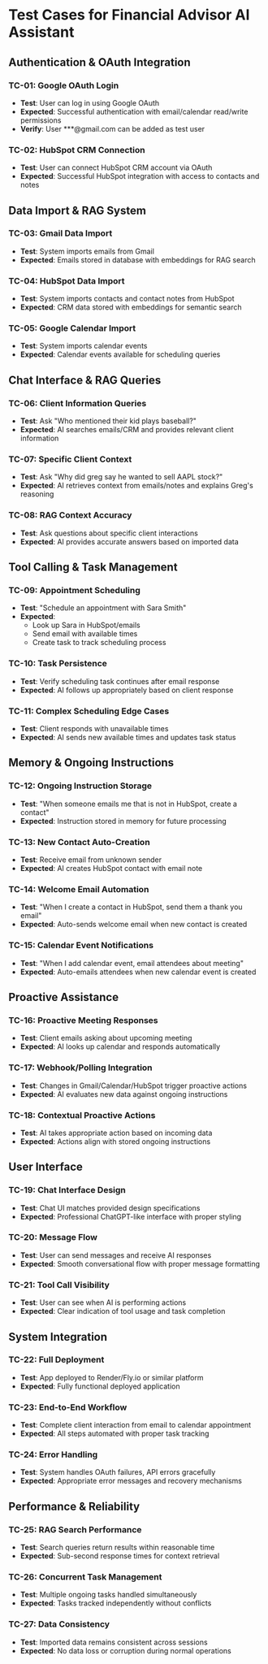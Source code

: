 # Test Cases for Financial Advisor AI Assistant

## Authentication & OAuth Integration

### TC-01: Google OAuth Login
- **Test**: User can log in using Google OAuth
- **Expected**: Successful authentication with email/calendar read/write permissions
- **Verify**: User ***@gmail.com can be added as test user

### TC-02: HubSpot CRM Connection
- **Test**: User can connect HubSpot CRM account via OAuth
- **Expected**: Successful HubSpot integration with access to contacts and notes

## Data Import & RAG System

### TC-03: Gmail Data Import
- **Test**: System imports emails from Gmail
- **Expected**: Emails stored in database with embeddings for RAG search

### TC-04: HubSpot Data Import
- **Test**: System imports contacts and contact notes from HubSpot
- **Expected**: CRM data stored with embeddings for semantic search

### TC-05: Google Calendar Import
- **Test**: System imports calendar events
- **Expected**: Calendar events available for scheduling queries

## Chat Interface & RAG Queries

### TC-06: Client Information Queries
- **Test**: Ask "Who mentioned their kid plays baseball?"
- **Expected**: AI searches emails/CRM and provides relevant client information

### TC-07: Specific Client Context
- **Test**: Ask "Why did greg say he wanted to sell AAPL stock?"
- **Expected**: AI retrieves context from emails/notes and explains Greg's reasoning

### TC-08: RAG Context Accuracy
- **Test**: Ask questions about specific client interactions
- **Expected**: AI provides accurate answers based on imported data

## Tool Calling & Task Management

### TC-09: Appointment Scheduling
- **Test**: "Schedule an appointment with Sara Smith"
- **Expected**: 
  - Look up Sara in HubSpot/emails
  - Send email with available times
  - Create task to track scheduling process

### TC-10: Task Persistence
- **Test**: Verify scheduling task continues after email response
- **Expected**: AI follows up appropriately based on client response

### TC-11: Complex Scheduling Edge Cases
- **Test**: Client responds with unavailable times
- **Expected**: AI sends new available times and updates task status

## Memory & Ongoing Instructions

### TC-12: Ongoing Instruction Storage
- **Test**: "When someone emails me that is not in HubSpot, create a contact"
- **Expected**: Instruction stored in memory for future processing

### TC-13: New Contact Auto-Creation
- **Test**: Receive email from unknown sender
- **Expected**: AI creates HubSpot contact with email note

### TC-14: Welcome Email Automation
- **Test**: "When I create a contact in HubSpot, send them a thank you email"
- **Expected**: Auto-sends welcome email when new contact is created

### TC-15: Calendar Event Notifications
- **Test**: "When I add calendar event, email attendees about meeting"
- **Expected**: Auto-emails attendees when new calendar event is created

## Proactive Assistance

### TC-16: Proactive Meeting Responses
- **Test**: Client emails asking about upcoming meeting
- **Expected**: AI looks up calendar and responds automatically

### TC-17: Webhook/Polling Integration
- **Test**: Changes in Gmail/Calendar/HubSpot trigger proactive actions
- **Expected**: AI evaluates new data against ongoing instructions

### TC-18: Contextual Proactive Actions
- **Test**: AI takes appropriate action based on incoming data
- **Expected**: Actions align with stored ongoing instructions

## User Interface

### TC-19: Chat Interface Design
- **Test**: Chat UI matches provided design specifications
- **Expected**: Professional ChatGPT-like interface with proper styling

### TC-20: Message Flow
- **Test**: User can send messages and receive AI responses
- **Expected**: Smooth conversational flow with proper message formatting

### TC-21: Tool Call Visibility
- **Test**: User can see when AI is performing actions
- **Expected**: Clear indication of tool usage and task completion

## System Integration

### TC-22: Full Deployment
- **Test**: App deployed to Render/Fly.io or similar platform
- **Expected**: Fully functional deployed application

### TC-23: End-to-End Workflow
- **Test**: Complete client interaction from email to calendar appointment
- **Expected**: All steps automated with proper task tracking

### TC-24: Error Handling
- **Test**: System handles OAuth failures, API errors gracefully
- **Expected**: Appropriate error messages and recovery mechanisms

## Performance & Reliability

### TC-25: RAG Search Performance
- **Test**: Search queries return results within reasonable time
- **Expected**: Sub-second response times for context retrieval

### TC-26: Concurrent Task Management
- **Test**: Multiple ongoing tasks handled simultaneously
- **Expected**: Tasks tracked independently without conflicts

### TC-27: Data Consistency
- **Test**: Imported data remains consistent across sessions
- **Expected**: No data loss or corruption during normal operations
